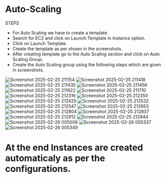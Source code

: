 # Auto-Scaling
*STEPS*
- For Auto Scaling we have to create a template. <br>
- Search for EC2 and click on Launch Template in Instance option. <br>
- Click on Launch Template. <br>
- Create the template as per shown in the screenshots. <br>
- After creating template go to the Auto Scaling section and click on Auto Scaling Group. <br>
- Create the Auto Scaling group using the following steps which are given in screenshots. <br>

![Screenshot 2025-02-25 211154](https://github.com/user-attachments/assets/ae7437cf-bc9d-4703-acac-32dab1ddf2f4)
![Screenshot 2025-02-25 211418](https://github.com/user-attachments/assets/08a129b6-658c-4483-8305-ff44feddd9a1)
![Screenshot 2025-02-25 211435](https://github.com/user-attachments/assets/9289a131-f81b-4fc4-83ae-21219bb97b2d)
![Screenshot 2025-02-25 211456](https://github.com/user-attachments/assets/72619c27-9fcf-4d0d-8c8b-8033d1dbb575)
![Screenshot 2025-02-25 211622](https://github.com/user-attachments/assets/a944200f-2864-42d2-88ec-38c0dbeb3de4)
![Screenshot 2025-02-25 211710](https://github.com/user-attachments/assets/1461fb31-12f0-4c78-9ef3-8fa6ba3931a3)
![Screenshot 2025-02-25 212316](https://github.com/user-attachments/assets/90f49f95-0c7e-4e41-97e4-6fee22f154fe)
![Screenshot 2025-02-25 212350](https://github.com/user-attachments/assets/bd9c324a-5cb0-4aca-9d3b-5703182c660e)
![Screenshot 2025-02-25 212425](https://github.com/user-attachments/assets/13435cb4-aa34-456f-94ff-ada275f3e920)
![Screenshot 2025-02-25 212532](https://github.com/user-attachments/assets/1f50b89e-0be9-4525-9aca-cb86c1e2c725)
![Screenshot 2025-02-25 212547](https://github.com/user-attachments/assets/d4ffdd50-0efc-4b26-8006-e01ad0ff13b9)
![Screenshot 2025-02-25 212653](https://github.com/user-attachments/assets/143ce1f3-bd02-45ae-bffb-e46e44ceb232)
![Screenshot 2025-02-25 212804](https://github.com/user-attachments/assets/613ed3b9-117f-4f1d-a4e5-3c005919a92a)
![Screenshot 2025-02-25 212837](https://github.com/user-attachments/assets/86bfe9a6-a8d0-4783-a88a-66f69a30790c)
![Screenshot 2025-02-25 212912](https://github.com/user-attachments/assets/4dfa3fae-6c72-44e7-a649-6c80547a74cf)
![Screenshot 2025-02-25 212944](https://github.com/user-attachments/assets/09c2018f-6d4b-4e79-bdce-b2a52fad7be5)
![Screenshot 2025-02-26 005006](https://github.com/user-attachments/assets/cf3efd43-3724-4710-89da-6c25b8856e61)
![Screenshot 2025-02-26 005337](https://github.com/user-attachments/assets/c550ee41-9faa-41e4-84fd-6b8432f553e0)
![Screenshot 2025-02-26 005349](https://github.com/user-attachments/assets/7bed2cd8-6373-4af6-b45d-8caa64347392)

# At the end Instances are created automaticaly as per the configurations. <br>
